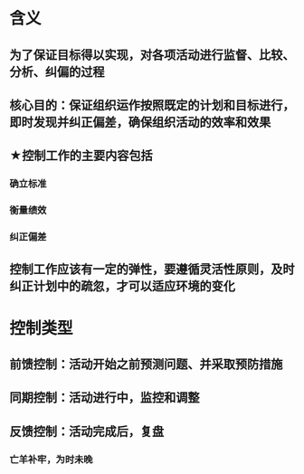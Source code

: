 # 含义
## 为了保证目标得以实现，对各项活动进行监督、比较、分析、纠偏的过程
## 核心目的：保证组织运作按照既定的计划和目标进行，即时发现并纠正偏差，确保组织活动的效率和效果
## ★控制工作的主要内容包括
### 确立标准
### 衡量绩效
### 纠正偏差
## 控制工作应该有一定的弹性，要遵循灵活性原则，及时纠正计划中的疏忽，才可以适应环境的变化
# 控制类型
## 前馈控制：活动开始之前预测问题、并采取预防措施
## 同期控制：活动进行中，监控和调整
## 反馈控制：活动完成后，复盘
### 亡羊补牢，为时未晚